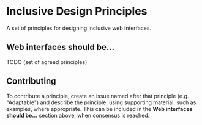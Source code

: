 # Inclusive Design Principles

A set of principles for designing inclusive web interfaces.

## Web interfaces should be...

TODO (set of agreed principles)

## Contributing

To contribute a principle, create an issue named after that principle (e.g. "Adaptable") and describe the principle, using supporting material, such as examples, where appropriate. This can be included in the **Web interfaces should be...** section above, when consensus is reached.
